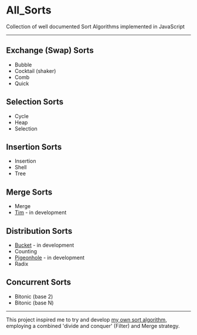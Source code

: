 # All_Sorts

Collection of well documented Sort Algorithms implemented in JavaScript

---
## Exchange (Swap) Sorts
* Bubble
* Cocktail (shaker)
* Comb
* Quick

## Selection Sorts
* Cycle
* Heap
* Selection

## Insertion Sorts
* Insertion
* Shell
* Tree

## Merge Sorts
* Merge
* [Tim](https://en.wikipedia.org/wiki/Timsort) - in development

## Distribution Sorts
* [Bucket](https://en.wikipedia.org/wiki/Bucket_sort) - in development
* Counting
* [Pigeonhole](https://en.wikipedia.org/wiki/Pigeonhole_sort) - in development
* Radix

## Concurrent Sorts
* Bitonic (base 2)
* Bitonic (base N)

---
This project inspired me to try and develop [my own sort algorithm](https://github.com/TracyGJG/My-Sorts/blob/master/README.md), employing a combined 'divide and conquer' (Filter) and Merge strategy.
